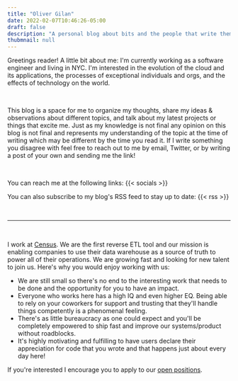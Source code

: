 ```yaml
---
title: "Oliver Gilan"
date: 2022-02-07T10:46:26-05:00
draft: false
description: "A personal blog about bits and the people that write them."
thubmnail: null
---
```


Greetings reader! A little bit about me: I'm currently working as a software engineer and living in NYC. I'm interested in the evolution of the cloud and its applications, the processes of exceptional individuals and orgs, and the effects of technology on the world.

<br>

This blog is a space for me to organize my thoughts, share my ideas & observations about different topics, and talk about my latest projects or things that excite me. Just as my knowledge is not final any opinion on this blog is not final and represents my understanding of the topic at the time of writing which may be different by the time you read it. If I write something you disagree with feel free to reach out to me by email, Twitter, or by writing a post of your own and sending me the link!

<br>

You can reach me at the following links:
{{< socials >}}

You can also subscribe to my blog's RSS feed to stay up to date:
{{< rss >}}

<br>

---

<br>

I work at [Census](https://www.getcensus.com). We are the first reverse ETL tool and our mission is enabling companies to use their data warehouse as a source of truth to power all of their operations. We are growing fast and looking for new talent to join us. Here's why you would enjoy working with us:
- We are still small so there's no end to the interesting work that needs to be done and the opportunity for you to have an impact.
- Everyone who works here has a high IQ and even higher EQ. Being able to rely on your coworkers for support and trusting that they'll handle things competently is a phenomenal feeling.
- There's as little bureaucracy as one could expect and you'll be completely empowered to ship fast and improve our systems/product without roadblocks.
- It's highly motivating and fulfilling to have users declare their appreciation for code that you wrote and that happens just about every day here!

If you're interested I encourage you to apply to our [open positions](https://getcensus.com/careers?utm_source=workwitholiver).
